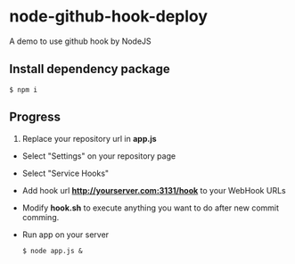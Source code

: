 # node-github-hook-deploy

A demo to use github hook by NodeJS

## Install dependency package

	$ npm i
	

## Progress

1. Replace your repository url in **app.js**
* Select "Settings" on your repository page
* Select "Service Hooks"
* Add hook url **http://yourserver.com:3131/hook** to your WebHook URLs
* Modify **hook.sh** to execute anything you want to do after new commit comming.
* Run app on your server

	```
	$ node app.js &
	```

